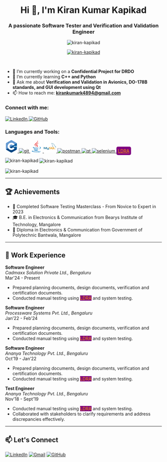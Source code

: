 <h1 align="center">Hi 👋, I'm Kiran Kumar Kapikad</h1>
<h3 align="center">A passionate Software Tester and Verification and Validation Engineer</h3>

<p align="center">
  <img src="https://komarev.com/ghpvc/?username=kiran-kapikad&label=Profile%20views&color=0e75b6&style=flat" alt="kiran-kapikad" />
</p>

<p align="center">
  <a href="https://github.com/ryo-ma/github-profile-trophy">
    <img src="https://github-profile-trophy.vercel.app/?username=kiran-kapikad" alt="kiran-kapikad" />
  </a>
</p>

<p align="center">
  <a href="https://twitter.com/" target="blank">
    <img src="https://img.shields.io/twitter/follow/?logo=twitter&style=for-the-badge" alt="" />
  </a>
</p>

- 🔭 I’m currently working on a **Confidential Project for DRDO**
- 🌱 I’m currently learning **C++ and Python**
- 💬 Ask me about **Verification and Validation in Avionics, DO-178B standards, and GUI development using Qt**
- 📫 How to reach me: **kirankumark4894@gmail.com**

<h3 align="left">Connect with me:</h3>
<p align="left">
  <a href="https://www.linkedin.com/in/kiran-kumar-kapikad/" target="blank">
    <img align="center" src="https://raw.githubusercontent.com/rahuldkjain/github-profile-readme-generator/master/src/images/icons/Social/linked-in-alt.svg" alt="LinkedIn" height="30" width="40" />
  </a>
  <a href="https://github.com/Kiran-Kapikad" target="blank">
    <img align="center" src="https://raw.githubusercontent.com/rahuldkjain/github-profile-readme-generator/master/src/images/icons/Social/github-alt.svg" alt="GitHub" height="30" width="40" />
  </a>
</p>

<h3 align="left">Languages and Tools:</h3>
<p align="left">
  <a href="https://www.w3schools.com/cpp/" target="_blank" rel="noreferrer">
    <img src="https://raw.githubusercontent.com/devicons/devicon/master/icons/cplusplus/cplusplus-original.svg" alt="cplusplus" width="40" height="40"/>
  </a>
  <a href="https://git-scm.com/" target="_blank" rel="noreferrer">
    <img src="https://www.vectorlogo.zone/logos/git-scm/git-scm-icon.svg" alt="git" width="40" height="40"/>
  </a>
  <a href="https://www.java.com" target="_blank" rel="noreferrer">
    <img src="https://raw.githubusercontent.com/devicons/devicon/master/icons/java/java-original.svg" alt="java" width="40" height="40"/>
  </a>
  <a href="https://www.mysql.com/" target="_blank" rel="noreferrer">
    <img src="https://raw.githubusercontent.com/devicons/devicon/master/icons/mysql/mysql-original-wordmark.svg" alt="mysql" width="40" height="40"/>
  </a>
  <a href="https://postman.com" target="_blank" rel="noreferrer">
    <img src="https://www.vectorlogo.zone/logos/getpostman/getpostman-icon.svg" alt="postman" width="40" height="40"/>
  </a>
  <a href="https://www.qt.io/" target="_blank" rel="noreferrer">
    <img src="https://upload.wikimedia.org/wikipedia/commons/0/0b/Qt_logo_2016.svg" alt="qt" width="40" height="40"/>
  </a>
  <a href="https://www.selenium.dev" target="_blank" rel="noreferrer">
    <img src="https://raw.githubusercontent.com/detain/svg-logos/780f25886640cef088af994181646db2f6b1a3f8/svg/selenium-logo.svg" alt="selenium" width="40" height="40"/>
  </a>
  <a href="https://ldra.com/" target="_blank" rel="noreferrer" style="background-color: purple; color: orange; padding: 5px; border-radius: 5px;">
    LDRA
  </a>
</p>

<p><img align="left" src="https://github-readme-stats.vercel.app/api/top-langs?username=kiran-kapikad&show_icons=true&locale=en&layout=compact" alt="kiran-kapikad" /></p>

<p>&nbsp;<img align="center" src="https://github-readme-stats.vercel.app/api?username=kiran-kapikad&show_icons=true&locale=en" alt="kiran-kapikad" /></p>

<p><img align="center" src="https://github-readme-streak-stats.herokuapp.com/?user=kiran-kapikad&" alt="kiran-kapikad" /></p>

---

## 🏆 Achievements

- 🥇 Completed Software Testing Masterclass - From Novice to Expert in 2023
- 🎓 B.E. in Electronics & Communication from Bearys Institute of Technology, Mangalore
- 🥈 Diploma in Electronics & Communication from Government of Polytechnic Bantwala, Mangalore

---

## 💼 Work Experience

**Software Engineer**  
*Cadmaxx Solution Private Ltd., Bengaluru*  
Mar’24 - Present  
- Prepared planning documents, design documents, verification and certification documents.
- Conducted manual testing using <span style="background-color: purple; color: orange;">LDRA</span> and system testing.

**Software Engineer**  
*Processware Systems Pvt. Ltd., Bengaluru*  
Jan’22 - Feb’24  
- Prepared planning documents, design documents, verification and certification documents.
- Conducted manual testing using <span style="background-color: purple; color: orange;">LDRA</span> and system testing.

**Software Engineer**  
*Ananya Technology Pvt. Ltd., Bengaluru*  
Oct’19 - Jan’22  
- Prepared planning documents, design documents, verification and certification documents.
- Conducted manual testing using <span style="background-color: purple; color: orange;">LDRA</span> and system testing.

**Test Engineer**  
*Ananya Technology Pvt. Ltd., Bengaluru*  
Nov’18 - Sept’19  
- Conducted manual testing using <span style="background-color: purple; color: orange;">LDRA</span> and system testing.
- Collaborated with stakeholders to clarify requirements and address discrepancies effectively.

---

## 📫 Let's Connect

[![LinkedIn](https://img.shields.io/badge/LinkedIn-0077B5?style=for-the-badge&logo=linkedin&logoColor=white)](https://www.linkedin.com/in/kiran-kumar-kapikad/)
[![Gmail](https://img.shields.io/badge/Gmail-D14836?style=for-the-badge&logo=gmail&logoColor=white)](mailto:kirankumark4894@gmail.com)
[![GitHub](https://img.shields.io/badge/GitHub-100000?style=for-the-badge&logo=github&logoColor=white)](https://github.com/Kiran-Kapikad)
